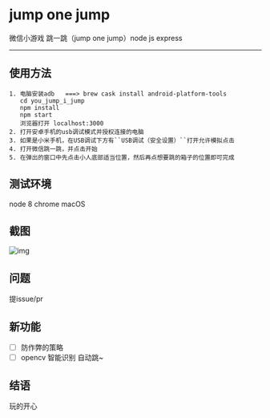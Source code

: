 # jump one jump
微信小游戏 跳一跳（jump one jump）node js express

---

## 使用方法
```
1. 电脑安装adb   ===> brew cask install android-platform-tools
   cd you_jump_i_jump
   npm install
   npm start
   浏览器打开 localhost:3000
2. 打开安卓手机的usb调试模式并授权连接的电脑
3. 如果是小米手机，在USB调试下方有``USB调试（安全设置）``打开允许模拟点击 
4. 打开微信跳一跳，并点击开始
5. 在弹出的窗口中先点击小人底部适当位置，然后再点想要跳的箱子的位置即可完成
```

## 测试环境
node 8
chrome
macOS

## 截图
![img](https://github.com/WoeOm/you_jump_i_jump/raw/master/screen.jpg)

## 问题
提issue/pr

## 新功能
- [ ] 防作弊的策略
- [ ] opencv 智能识别 自动跳~

## 结语
玩的开心


